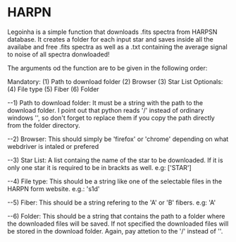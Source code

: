 # HARPN
Legoinha is a simple function that downloads .fits spectra from HARPSN database. It creates a folder for each input star and saves inside all the availabe and free .fits spectra as well as a .txt containing the average signal to noise of all spectra donwloaded!

The arguments od the function are to be given in the following order:

  Mandatory:
(1) Path to download folder
(2) Browser
(3) Star List
  Optionals:
(4) File type
(5) Fiber
(6) Folder

--1) Path to download folder: 
It must be a string with the path to the download folder. I point out that python reads '/' instead of ordinary windows '\', so don't forget to replace them if you copy the path directly from the folder directory.

--2) Browser:
This should simply be 'firefox' or 'chrome' depending on what webdriver is intaled or prefered

--3) Star List:
A list containg the name of the star to be downloaded. If it is only one star it is required to be in brackts as well. 
e.g: ['STAR']

--4) File type:
This should be a string like one of the selectable files in the HARPN form website.
e.g.: 's1d'

--5) Fiber:
This should be a string refering to the 'A' or 'B' fibers.
e.g: 'A'

--6) Folder:
This should be a string that contains the path to a folder where the downloaded files will be saved. If not specified the downloaded files will be stored in the download folder. Again, pay attetion to the '/' instead of '\'.
